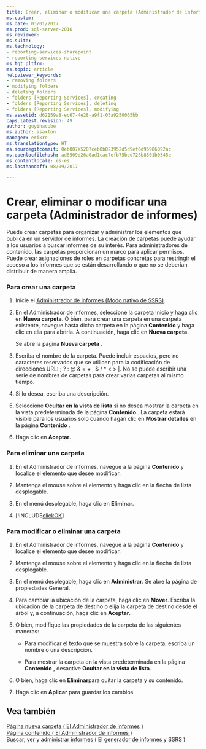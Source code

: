 ```yaml
---
title: Crear, eliminar o modificar una carpeta (Administrador de informes) | Documentos de Microsoft
ms.custom: 
ms.date: 03/01/2017
ms.prod: sql-server-2016
ms.reviewer: 
ms.suite: 
ms.technology:
- reporting-services-sharepoint
- reporting-services-native
ms.tgt_pltfrm: 
ms.topic: article
helpviewer_keywords:
- removing folders
- modifying folders
- deleting folders
- folders [Reporting Services], creating
- folders [Reporting Services], deleting
- folders [Reporting Services], modifying
ms.assetid: d62159a8-ec67-4e28-a9f1-05a9250065bb
caps.latest.revision: 49
author: guyinacube
ms.author: asaxton
manager: erikre
ms.translationtype: HT
ms.sourcegitcommit: 0eb007a5207ceb0b023952d5d9ef6d95986092ac
ms.openlocfilehash: ad8509d26a0ad1cac7efb75bed728b8501b0545e
ms.contentlocale: es-es
ms.lasthandoff: 08/09/2017

---
```

# <a name="create-delete-or-modify-a-folder-report-manager"></a>Crear, eliminar o modificar una carpeta (Administrador de informes)
  Puede crear carpetas para organizar y administrar los elementos que publica en un servidor de informes. La creación de carpetas puede ayudar a los usuarios a buscar informes de su interés. Para administradores de contenido, las carpetas proporcionan un marco para aplicar permisos. Puede crear asignaciones de roles en carpetas concretas para restringir el acceso a los informes que se están desarrollando o que no se deberían distribuir de manera amplia.  
  
### <a name="to-create-a-folder"></a>Para crear una carpeta  
  
1.  Inicie el [Administrador de informes &#40;Modo nativo de SSRS&#41;](http://msdn.microsoft.com/library/80949f9d-58f5-48e3-9342-9e9bf4e57896).  
  
2.  En el Administrador de informes, seleccione la carpeta Inicio y haga clic en **Nueva carpeta**. O bien, para crear una carpeta en una carpeta existente, navegue hasta dicha carpeta en la página **Contenido** y haga clic en ella para abrirla. A continuación, haga clic en **Nueva carpeta**.  
  
     Se abre la página **Nueva carpeta** .  
  
3.  Escriba el nombre de la carpeta. Puede incluir espacios, pero no caracteres reservados que se utilicen para la codificación de direcciones URL: ; ? : @ & = + , $ / * < > |. No se puede escribir una serie de nombres de carpetas para crear varias carpetas al mismo tiempo.  
  
4.  Si lo desea, escriba una descripción.  
  
5.  Seleccione **Ocultar en la vista de lista** si no desea mostrar la carpeta en la vista predeterminada de la página **Contenido** . La carpeta estará visible para los usuarios solo cuando hagan clic en **Mostrar detalles** en la página **Contenido** .  
  
6.  Haga clic en **Aceptar**.  
  
### <a name="to-delete-a-folder"></a>Para eliminar una carpeta  
  
1.  En el Administrador de informes, navegue a la página **Contenido** y localice el elemento que desee modificar.  
  
2.  Mantenga el mouse sobre el elemento y haga clic en la flecha de lista desplegable.  
  
3.  En el menú desplegable, haga clic en **Eliminar**.  
  
4.  [!INCLUDE[clickOK](../../includes/clickok-md.md)]  
  
### <a name="to-modify-or-delete-a-folder"></a>Para modificar o eliminar una carpeta  
  
1.  En el Administrador de informes, navegue a la página **Contenido** y localice el elemento que desee modificar.  
  
2.  Mantenga el mouse sobre el elemento y haga clic en la flecha de lista desplegable.  
  
3.  En el menú desplegable, haga clic en **Administrar**. Se abre la página de propiedades General.  
  
4.  Para cambiar la ubicación de la carpeta, haga clic en **Mover**. Escriba la ubicación de la carpeta de destino o elija la carpeta de destino desde el árbol y, a continuación, haga clic en **Aceptar**.  
  
5.  O bien, modifique las propiedades de la carpeta de las siguientes maneras:  
  
    -   Para modificar el texto que se muestra sobre la carpeta, escriba un nombre o una descripción.  
  
    -   Para mostrar la carpeta en la vista predeterminada en la página **Contenido** , desactive **Ocultar en la vista de lista**.  
  
6.  O bien, haga clic en **Eliminar**para quitar la carpeta y su contenido.  
  
7.  Haga clic en **Aplicar** para guardar los cambios.  
  
## <a name="see-also"></a>Vea también  
 [Página nueva carpeta &#40; El Administrador de informes &#41;](http://msdn.microsoft.com/library/9212fc68-f0a6-4f79-83c1-84baf4d1957e)   
 [Página contenido &#40; El Administrador de informes &#41;](http://msdn.microsoft.com/library/6b16869b-158a-4934-9c85-bee934b35378)   
 [Buscar, ver y administrar informes &#40; El generador de informes y SSRS &#41;](../../reporting-services/report-builder/finding-viewing-and-managing-reports-report-builder-and-ssrs.md)  
  
  

